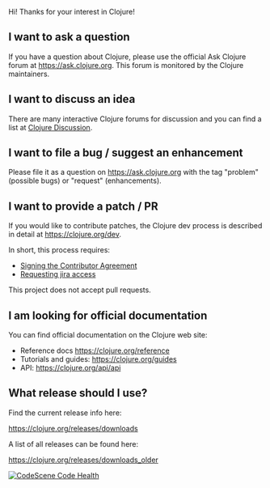 Hi! Thanks for your interest in Clojure!

## I want to ask a question

If you have a question about Clojure, please use the official Ask Clojure forum at https://ask.clojure.org. This forum is monitored by the Clojure maintainers.

## I want to discuss an idea

There are many interactive Clojure forums for discussion and you can find a list at [Clojure Discussion](https://clojure.org/community/resources#_clojure_discussion).

## I want to file a bug / suggest an enhancement

Please file it as a question on https://ask.clojure.org with the tag "problem" (possible bugs) or "request" (enhancements).

## I want to provide a patch / PR

If you would like to contribute patches, the Clojure dev process is described in detail at https://clojure.org/dev.

In short, this process requires:

- [Signing the Contributor Agreement](https://clojure.org/dev/contributor_agreement)
- [Requesting jira access](https://clojure.atlassian.net/servicedesk/customer/portal/1)

This project does not accept pull requests.

## I am looking for official documentation

You can find official documentation on the Clojure web site:

* Reference docs https://clojure.org/reference
* Tutorials and guides: https://clojure.org/guides
* API: https://clojure.org/api/api

## What release should I use?

Find the current release info here:

https://clojure.org/releases/downloads

A list of all releases can be found here:

https://clojure.org/releases/downloads_older


[![CodeScene Code Health](https://staging.codescene.io/projects/39125/status-badges/code-health)](https://staging.codescene.io/projects/39125)
